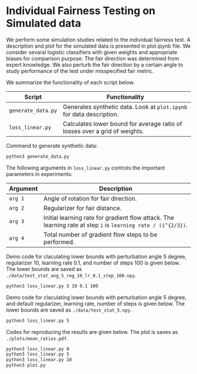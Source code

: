 # Individual Fairness Testing on Simulated data

We perform some simulation studies related to the individual fairness test. A description and plot for the simulated data is presented in plot.ipynb file. We consider sevaral logistic classifiers with given weights and appropriate biases for comparison purpose. The fair direction was determined from expert knowledge. We also perturb the fair direction by a certain angle to study performance of the test under misspecified fair metric. 

We summarize the functionality of each script below.

| Script | Functionality | 
| --- | --- |
| `generate_data.py` | Generates synthetic data. Look at `plot.ipynb` for data description. |
| `loss_linear.py` | Calculates lower bound for average ratio of losses over a grid of weights. |  

Command to generate synthetic data:
```bash
python3 generate_data.py
```

The following arguments in `loss_linear.py` controls the important parameters in experiments:

| Argument | Description | 
| --- | --- | 
| `arg 1`| Angle of rotation for fair direction. |
| `arg 2` | Regularizer for fair distance. | 
| `arg 3` | Initial learning rate for gradient flow attack. The learning rate at step `i` is `learning rate / (i^{2/3})`.  |
| `arg 4` | Total number of gradient flow steps to be performed. | 

Demo code for claculating lower bounds with perturbation angle 5 degree, regularizer 10, learning rate 0.1, and number of steps 100 is given below. The lower bounds are saved as `./data/test_stat_ang_5_reg_10_lr_0.1_step_100.npy`.
```bash
python3 loss_linear.py 5 10 0.1 100
```
Demo code for claculating lower bounds with perturbation angle 5 degree, and default regularizer, learning rate, number of steps is given below. The lower bounds are saved as `./data/test_stat_5.npy`.
```bash
python3 loss_linear.py 5
```

Codes for reproducing the results are given below. The plot is saves as `./plots/mean_ratios.pdf`.
```bash
python3 loss_linear.py 0
python3 loss_linear.py 5
python3 loss_linear.py 10
python3 plot.py
```
